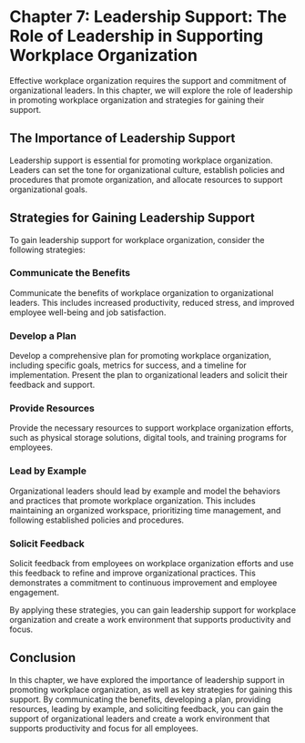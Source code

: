Chapter 7: Leadership Support: The Role of Leadership in Supporting Workplace Organization
==========================================================================================

Effective workplace organization requires the support and commitment of organizational leaders. In this chapter, we will explore the role of leadership in promoting workplace organization and strategies for gaining their support.

The Importance of Leadership Support
------------------------------------

Leadership support is essential for promoting workplace organization. Leaders can set the tone for organizational culture, establish policies and procedures that promote organization, and allocate resources to support organizational goals.

Strategies for Gaining Leadership Support
-----------------------------------------

To gain leadership support for workplace organization, consider the following strategies:

### Communicate the Benefits

Communicate the benefits of workplace organization to organizational leaders. This includes increased productivity, reduced stress, and improved employee well-being and job satisfaction.

### Develop a Plan

Develop a comprehensive plan for promoting workplace organization, including specific goals, metrics for success, and a timeline for implementation. Present the plan to organizational leaders and solicit their feedback and support.

### Provide Resources

Provide the necessary resources to support workplace organization efforts, such as physical storage solutions, digital tools, and training programs for employees.

### Lead by Example

Organizational leaders should lead by example and model the behaviors and practices that promote workplace organization. This includes maintaining an organized workspace, prioritizing time management, and following established policies and procedures.

### Solicit Feedback

Solicit feedback from employees on workplace organization efforts and use this feedback to refine and improve organizational practices. This demonstrates a commitment to continuous improvement and employee engagement.

By applying these strategies, you can gain leadership support for workplace organization and create a work environment that supports productivity and focus.

Conclusion
----------

In this chapter, we have explored the importance of leadership support in promoting workplace organization, as well as key strategies for gaining this support. By communicating the benefits, developing a plan, providing resources, leading by example, and soliciting feedback, you can gain the support of organizational leaders and create a work environment that supports productivity and focus for all employees.
